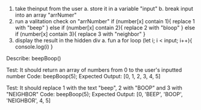 1. take theinput from the user
  a. store it in a variable "input"
  b. break input into an array "arrNumer"
2. run a valitation check on "arrNumber"
  if (number[x] contain 1){
    replace 1 with "beep"
  } else if (number[x] contain 2){
    replace 2 with "bloop"
  }  else if (number[x] contain 3){
    replace 3 with "neighbor"
  }
3. display the result in the hidden div
  a. fun a for loop
    (let i; i < input; i++){
      console.log(i)
    }

Describe: beepBoop()

Test: It should return an array of numbers from 0 to the user's inputted number
Code: beepBoop(5);
Expected Output: [0, 1, 2, 3, 4, 5]

Test: It should replace 1 with the text "beep", 2 with "BOOP" and 3 with "NEIGHBOR"
Code: beepBoop(5);
Expected Output: [0, 'BEEP', 'BOOP', 'NEIGHBOR', 4, 5]


